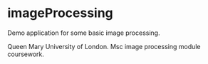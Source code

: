# imageProcessing
Demo application for some basic image processing. 

Queen Mary University of London. Msc image processing module coursework. 
